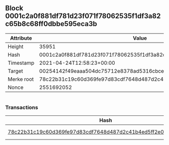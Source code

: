 ## Block 0001c2a0f881df781d23f071f78062535f1df3a82c65b8c68ff0dbbe595eca3b

Attribute | Value
--- | ---
Height | 35951
Hash | 0001c2a0f881df781d23f071f78062535f1df3a82c65b8c68ff0dbbe595eca3b
Timestamp | 2021-04-24T12:58:23+00:00
Target | 00254142f49eaaa504dc75712e8378ad5316cbcead634704b3734b6271167cc4
Merke root | 78c22b31c19c60d369fe97d83cdf7648d487d2c41b4ed5ff2e037f4ecb7db607
Nonce | 2551692052

```

```

### Transactions

Hash | Amount
--- | ---
[78c22b31c19c60d369fe97d83cdf7648d487d2c41b4ed5ff2e037f4ecb7db607](78c22b31c19c60d369fe97d83cdf7648d487d2c41b4ed5ff2e037f4ecb7db607.md) | 10.00000000 SKEPTI 
